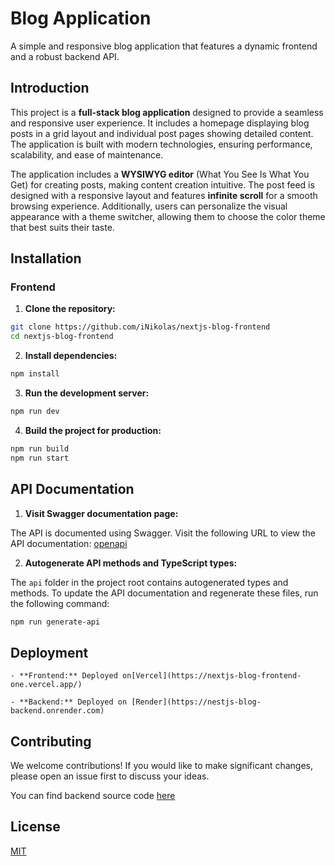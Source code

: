 # Blog Application

A simple and responsive blog application that features a dynamic frontend and a robust backend API.

## Introduction

This project is a **full-stack blog application** designed to provide a seamless and responsive user experience. It includes a homepage displaying blog posts in a grid layout and individual post pages showing detailed content. The application is built with modern technologies, ensuring performance, scalability, and ease of maintenance.

The application includes a **WYSIWYG editor** (What You See Is What You Get) for creating posts, making content creation intuitive. The post feed is designed with a responsive layout and features **infinite scroll** for a smooth browsing experience. Additionally, users can personalize the visual appearance with a theme switcher, allowing them to choose the color theme that best suits their taste.

## Installation

### Frontend

1. **Clone the repository:**

```bash
git clone https://github.com/iNikolas/nextjs-blog-frontend
cd nextjs-blog-frontend
```

2. **Install dependencies:**

```bash
npm install
```

3. **Run the development server:**

```bash
npm run dev
```

4. **Build the project for production:**

```bash
npm run build
npm run start
```

## API Documentation

1. **Visit Swagger documentation page:**

The API is documented using Swagger. Visit the following URL to view the API documentation: [openapi](https://nestjs-blog-backend.onrender.com/api)

2. **Autogenerate API methods and TypeScript types:**

The `api` folder in the project root contains autogenerated types and methods. To update the API documentation and regenerate these files, run the following command:

```bash
npm run generate-api
```

## Deployment

    - **Frontend:** Deployed on[Vercel](https://nextjs-blog-frontend-one.vercel.app/)

    - **Backend:** Deployed on [Render](https://nestjs-blog-backend.onrender.com)

## Contributing

We welcome contributions! If you would like to make significant changes, please open an issue first to discuss your ideas.

You can find backend source code [here](https://github.com/iNikolas/nestjs-blog-backend)

## License

[MIT](https://choosealicense.com/licenses/mit/)
